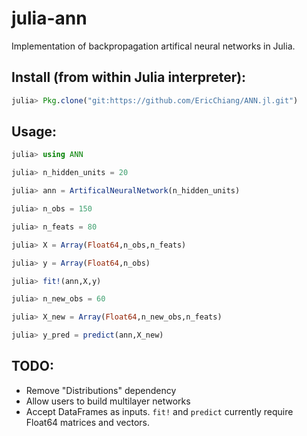 julia-ann
=========

Implementation of backpropagation artifical neural networks in Julia.

Install (from within Julia interpreter):
-----------
```julia
julia> Pkg.clone("git:https://github.com/EricChiang/ANN.jl.git")
```

Usage:
----------
```julia
julia> using ANN

julia> n_hidden_units = 20

julia> ann = ArtificalNeuralNetwork(n_hidden_units)

julia> n_obs = 150

julia> n_feats = 80

julia> X = Array(Float64,n_obs,n_feats)

julia> y = Array(Float64,n_obs)

julia> fit!(ann,X,y)

julia> n_new_obs = 60

julia> X_new = Array(Float64,n_new_obs,n_feats)

julia> y_pred = predict(ann,X_new)
```


TODO:
-----

* Remove "Distributions" dependency
* Allow users to build multilayer networks
* Accept DataFrames as inputs. `fit!` and `predict` currently require Float64 matrices and vectors. 

